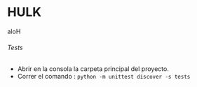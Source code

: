 # HULK

aloH

###### Tests

* Abrir en la consola la carpeta principal del proyecto.
* Correr el comando : `python -m unittest discover -s tests`
